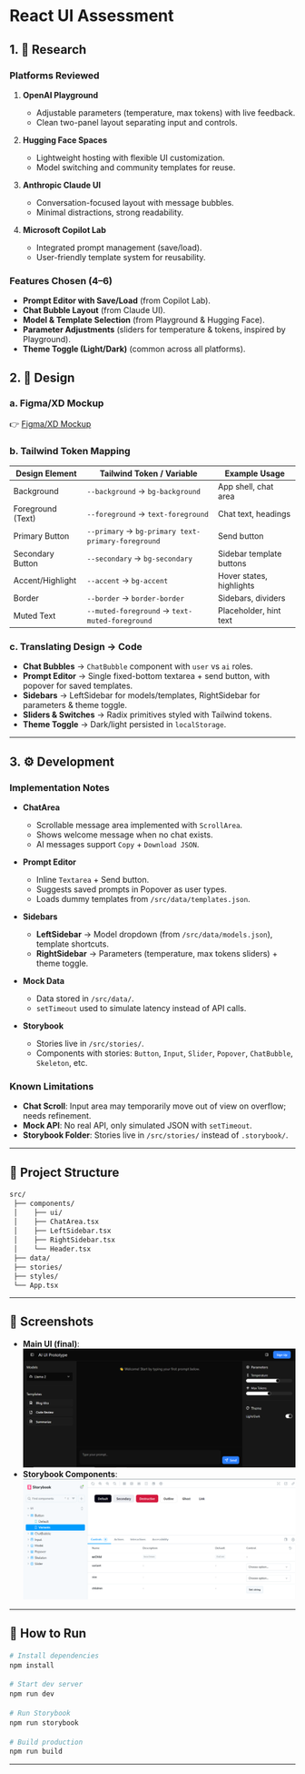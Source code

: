 
# React UI Assessment

## 1. 🔎 Research

### Platforms Reviewed

1. **OpenAI Playground**

   * Adjustable parameters (temperature, max tokens) with live feedback.
   * Clean two-panel layout separating input and controls.

2. **Hugging Face Spaces**

   * Lightweight hosting with flexible UI customization.
   * Model switching and community templates for reuse.

3. **Anthropic Claude UI**

   * Conversation-focused layout with message bubbles.
   * Minimal distractions, strong readability.

4. **Microsoft Copilot Lab**

   * Integrated prompt management (save/load).
   * User-friendly template system for reusability.

### Features Chosen (4–6)

* **Prompt Editor with Save/Load** (from Copilot Lab).
* **Chat Bubble Layout** (from Claude UI).
* **Model & Template Selection** (from Playground & Hugging Face).
* **Parameter Adjustments** (sliders for temperature & tokens, inspired by Playground).
* **Theme Toggle (Light/Dark)** (common across all platforms).

## 2. 🎨 Design

### a. Figma/XD Mockup

👉 [Figma/XD Mockup](https://www.figma.com/make/hm4qWBSwxsTnl8rRSH5cdz/Assessment-UI?node-id=0-7&t=fzztCkxMwQxUWS2U-1)

### b. Tailwind Token Mapping

| Design Element    | Tailwind Token / Variable                          | Example Usage            |
| ----------------- | -------------------------------------------------- | ------------------------ |
| Background        | `--background` → `bg-background`                   | App shell, chat area     |
| Foreground (Text) | `--foreground` → `text-foreground`                 | Chat text, headings      |
| Primary Button    | `--primary` → `bg-primary text-primary-foreground` | Send button              |
| Secondary Button  | `--secondary` → `bg-secondary`                     | Sidebar template buttons |
| Accent/Highlight  | `--accent` → `bg-accent`                           | Hover states, highlights |
| Border            | `--border` → `border-border`                       | Sidebars, dividers       |
| Muted Text        | `--muted-foreground` → `text-muted-foreground`     | Placeholder, hint text   |

### c. Translating Design → Code

* **Chat Bubbles** → `ChatBubble` component with `user` vs `ai` roles.
* **Prompt Editor** → Single fixed-bottom textarea + send button, with popover for saved templates.
* **Sidebars** → LeftSidebar for models/templates, RightSidebar for parameters & theme toggle.
* **Sliders & Switches** → Radix primitives styled with Tailwind tokens.
* **Theme Toggle** → Dark/light persisted in `localStorage`.

---

## 3. ⚙️ Development

### Implementation Notes

* **ChatArea**

  * Scrollable message area implemented with `ScrollArea`.
  * Shows welcome message when no chat exists.
  * AI messages support `Copy` + `Download JSON`.

* **Prompt Editor**

  * Inline `Textarea` + Send button.
  * Suggests saved prompts in Popover as user types.
  * Loads dummy templates from `/src/data/templates.json`.

* **Sidebars**

  * **LeftSidebar** → Model dropdown (from `/src/data/models.json`), template shortcuts.
  * **RightSidebar** → Parameters (temperature, max tokens sliders) + theme toggle.

* **Mock Data**

  * Data stored in `/src/data/`.
  * `setTimeout` used to simulate latency instead of API calls.

* **Storybook**

  * Stories live in `/src/stories/`.
  * Components with stories: `Button`, `Input`, `Slider`, `Popover`, `ChatBubble`, `Skeleton`, etc.

### Known Limitations

* **Chat Scroll**: Input area may temporarily move out of view on overflow; needs refinement.
* **Mock API**: No real API, only simulated JSON with `setTimeout`.
* **Storybook Folder**: Stories live in `/src/stories/` instead of `.storybook/`.

---

## 📂 Project Structure

```
src/
 ├── components/      
 │    ├── ui/         
 │    ├── ChatArea.tsx
 │    ├── LeftSidebar.tsx
 │    ├── RightSidebar.tsx
 │    └── Header.tsx
 ├── data/            
 ├── stories/         
 ├── styles/          
 └── App.tsx
```

---

## 📸 Screenshots

* **Main UI (final)**: 
![Chat UI](assets/final-ui.png)
* **Storybook Components**:
 ![Storybook](assets/storybook.png)

---

## 🚀 How to Run

```bash
# Install dependencies
npm install

# Start dev server
npm run dev

# Run Storybook
npm run storybook

# Build production
npm run build
```

---
